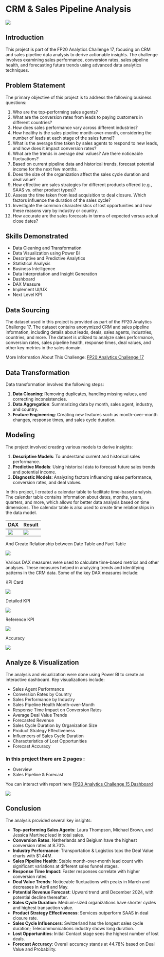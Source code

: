 # CRM & Sales Pipeline Analysis

![](crm_hero_new.jpg)

## Introduction
This project is part of the FP20 Analytics Challenge 17, focusing on CRM and sales pipeline data analysis to derive actionable insights. The challenge involves examining sales performance, conversion rates, sales pipeline health, and forecasting future trends using advanced data analytics techniques.

## Problem Statement
The primary objective of this project is to address the following business questions:
1. Who are the top-performing sales agents?
2. What are the conversion rates from leads to paying customers in different countries?
3. How does sales performance vary across different industries?
4. How healthy is the sales pipeline month-over-month, considering the number of leads at each stage of the sales funnel?
5. What is the average time taken by sales agents to respond to new leads, and how does it impact conversion rates?
6. What are the trends in average deal values? Are there noticeable fluctuations?
7. Based on current pipeline data and historical trends, forecast potential income for the next few months.
8. Does the size of the organization affect the sales cycle duration and deal value?
9. How effective are sales strategies for different products offered (e.g., SAAS vs. other product types)?
10. Assess the time taken from lead acquisition to deal closure. Which factors influence the duration of the sales cycle?
11. Investigate the common characteristics of lost opportunities and how these reasons vary by industry or country.
12. How accurate are the sales forecasts in terms of expected versus actual close dates?

## Skills Demonstrated
- Data Cleaning and Transformation
- Data Visualization using Power BI
- Descriptive and Predictive Analytics
- Statistical Analysis
- Business Intelligence
- Data Interpretation and Insight Generation
- Dashboard
- DAX Measure
- Implement UI/UX
- Next Level KPI

## Data Sourcing
The dataset used in this project is provided as part of the FP20 Analytics Challenge 17. The dataset contains anonymized CRM and sales pipeline information, including details about leads, deals, sales agents, industries, countries, and more. The dataset is utilized to analyze sales performance, conversion rates, sales pipeline health, response times, deal values, and other key metrics in the sales domain.

More Information About This Challenge: [FP20 Analytics Challenge 17](https://zoomcharts.com/en/microsoft-power-bi-custom-visuals/challenges/fp20-analytics-july-2024)

## Data Transformation
Data transformation involved the following steps:
1. **Data Cleaning**: Removing duplicates, handling missing values, and correcting inconsistencies.
2. **Data Aggregation**: Summarizing data by month, sales agent, industry, and country.
3. **Feature Engineering**: Creating new features such as month-over-month changes, response times, and sales cycle duration.

## Modeling
The project involved creating various models to derive insights:
1. **Descriptive Models**: To understand current and historical sales performance.
2. **Predictive Models**: Using historical data to forecast future sales trends and potential income.
3. **Diagnostic Models**: Analyzing factors influencing sales performance, conversion rates, and deal values.

In this project, I created a calendar table to facilitate time-based analysis. The calendar table contains information about dates, months, years, quarters, and more, which allows for better data analysis based on time dimensions. The calendar table is also used to create time relationships in the data model.

| DAX | Result |
|----------|----------|
| ![](dax_calendar.png) | ![](result_calendar_table.png) |

And Create Relationship between Date Table and Fact Table

![](data_modeling.png)

Various DAX measures were used to calculate time-based metrics and other analyses. These measures helped in analyzing trends and identifying patterns in the CRM data. Some of the key DAX measures include:

KPI Card

![](dax_kpi.png)

Detailed KPI

![](dax_detailed.png)

Reference KPI

![](dax_reference.png)

Accuracy

![](dax_acuracy.png)


## Analyze & Visualization
The analysis and visualization were done using Power BI to create an interactive dashboard. Key visualizations include:
- Sales Agent Performance
- Conversion Rates by Country
- Sales Performance by Industry
- Sales Pipeline Health Month-over-Month
- Response Time Impact on Conversion Rates
- Average Deal Value Trends
- Forecasted Revenue
- Sales Cycle Duration by Organization Size
- Product Strategy Effectiveness
- Influencers of Sales Cycle Duration
- Characteristics of Lost Opportunities
- Forecast Accuracy

### In this project there are 2 pages :
- Overview
- Sales Pipeline & Forecast

You can interact with report here [FP20 Analytics Challenge 15 Dashboard](https://zoomcharts.com/en/microsoft-power-bi-custom-visuals/challenges/submission/f2a84cd464a908a144272b7eb158b079?challenge=fp20-analytics-april-2024)

![](CRMAnalysisNew.png)

## Conclusion
The analysis provided several key insights:
- **Top-performing Sales Agents**: Laura Thompson, Michael Brown, and Jessica Martinez lead in total sales.
- **Conversion Rates**: Netherlands and Belgium have the highest conversion rates at 8.70%.
- **Industry Performance**: Transportation & Logistics tops the Deal Value charts with $1.44M.
- **Sales Pipeline Health**: Stable month-over-month lead count with significant variations at different sales funnel stages.
- **Response Time Impact**: Faster responses correlate with higher conversion rates.
- **Deal Value Trends**: Noticeable fluctuations with peaks in March and decreases in April and May.
- **Potential Revenue Forecast**: Upward trend until December 2024, with potential decline thereafter.
- **Sales Cycle Duration**: Medium-sized organizations have shorter cycles and highest transaction value.
- **Product Strategy Effectiveness**: Services outperform SAAS in deal closure rate.
- **Sales Cycle Influencers**: Switzerland has the longest sales cycle duration; Telecommunications industry shows long duration.
- **Lost Opportunities**: Initial Contact stage sees the highest number of lost deals.
- **Forecast Accuracy**: Overall accuracy stands at 44.78% based on Deal Value and Probability.


